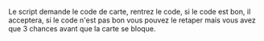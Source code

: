 Le script demande le code de carte,
rentrez le code, si le code est bon, il acceptera, si le code n'est pas bon vous pouvez le retaper mais vous avez que 3 chances avant que la carte se bloque.
